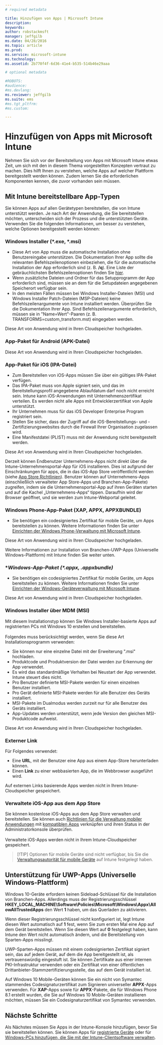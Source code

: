 ```yaml
---
# required metadata

title: Hinzufügen von Apps | Microsoft Intune
description:
keywords:
author: robstackmsft
manager: jeffgilb
ms.date: 04/28/2016
ms.topic: article
ms.prod:
ms.service: microsoft-intune
ms.technology:
ms.assetid: 2b770f4f-6d36-41e4-b535-514b46e29aaa

# optional metadata

#ROBOTS:
#audience:
#ms.devlang:
ms.reviewer: jeffgilb
ms.suite: ems
#ms.tgt_pltfrm:
#ms.custom:

---
```


# Hinzufügen von Apps mit Microsoft Intune
Nehmen Sie sich vor der Bereitstellung von Apps mit Microsoft Intune etwas Zeit, um sich mit den in diesem Thema vorgestellten Konzepten vertraut zu machen. Dies hilft Ihnen zu verstehen, welche Apps auf welcher Plattform bereitgestellt werden können. Zudem lernen Sie die erforderlichen Komponenten kennen, die zuvor vorhanden sein müssen.

## Mit Intune bereitstellbare App-Typen
Sie können Apps auf allen Gerätetypen bereitstellen, die von Intune unterstützt werden. Je nach Art der Anwendung, die Sie bereitstellen möchten, unterscheiden sich der Prozess und die unterstützten Geräte. Verwenden Sie die folgenden Informationen, um besser zu verstehen, welche Optionen bereitgestellt werden können:


### **Windows Installer (&#42;.exe, &#42;.msi)**
- Diese Art von App muss die automatische Installation ohne Benutzereingabe unterstützen. Die Dokumentation Ihrer App sollte die relevanten Befehlszeilenoptionen einbeziehen, die für die automatische Installation der App erforderlich sind (z. B. **/q**). Eine Liste der gebräuchlichsten Befehlszeilenoptionen finden Sie [hier](https://support.microsoft.com/en-us/kb/227091).
- Wenn zusätzliche Dateien und Ordner für das Setupprogramm der App erforderlich sind, müssen sie an dem für die Setupdateien angegebenen Speicherort verfügbar sein.
- In den meisten Fällen müssen bei Windows Installer-Dateien (MSI) und Windows Installer Patch-Dateien (MSP-Dateien) keine Befehlszeilenargumente von Intune installiert werden. Überprüfen Sie die Dokumentation Ihrer App. Sind Befehlszeilenargumente erforderlich, müssen sie in "Name=Wert"-Paaren (z. B. TRANSFORMS=custom_transform.mst) eingegeben werden.

Diese Art von Anwendung wird in Ihren Cloudspeicher hochgeladen.
### **App-Paket für Android (APK-Datei)**
Diese Art von Anwendung wird in Ihren Cloudspeicher hochgeladen.
### **App-Paket für iOS (IPA-Datei)**
- Zum Bereitstellen von iOS-Apps müssen Sie über ein gültiges IPA-Paket verfügen.
- Das IPA-Paket muss von Apple signiert sein, und das im Bereitstellungsprofil angegebene Ablaufdatum darf noch nicht erreicht sein. Intune kann iOS-Anwendungen mit Unternehmenszertifikat verteilen. Es werden nicht alle Apps mit Entwicklerzertifikat von Apple unterstützt.
- Ihr Unternehmen muss für das iOS Developer Enterprise Program registriert sein.
- Stellen Sie sicher, dass der Zugriff auf die iOS-Bereitstellungs- und -Zertifizierungswebsites durch die Firewall Ihrer Organisation zugelassen wird.
- Eine Manifestdatei (PLIST) muss mit der Anwendung nicht bereitgestellt werden.

Diese Art von Anwendung wird in Ihren Cloudspeicher hochgeladen.

Derzeit können Endbenutzer Unternehmens-Apps nicht direkt über die Intune-Unternehmensportal-App für iOS installieren. Dies ist aufgrund der Einschränkungen für apps, die in das iOS-App Store veröffentlicht werden (siehe [App Store Richtlinien](https://developer.apple.com/app-store/review/guidelines/)). Benutzer können auf Unternehmens-Apps (einschließlich verwalteter App Store-Apps und Branchen-App-Pakete) zugreifen, indem sie die Unternehmensportal-App auf ihren Geräten starten und auf die Kachel „Unternehmens-Apps“ tippen. Daraufhin wird der Browser geöffnet, und sie werden zum Intune-Webportal geleitet.

### **Windows Phone-App-Paket (XAP, APPX, APPXBUNDLE)**
- Sie benötigen ein codesigniertes Zertifikat für mobile Geräte, um Apps bereitstellen zu können. Weitere Informationen finden Sie unter [Einrichten der Windows Phone-Verwaltung mit Microsoft Intune](set-up-windows-phone-management-with-microsoft-intune.md).

Diese Art von Anwendung wird in Ihren Cloudspeicher hochgeladen.

Weitere Informationen zur Installation von Branchen-UWP-Apps (Universelle Windows-Plattform) mit Intune finden Sie weiter unten.

### **Windows-App-Paket (*.appx, *.appxbundle)**
- Sie benötigen ein codesigniertes Zertifikat für mobile Geräte, um Apps bereitstellen zu können. Weitere Informationen finden Sie unter [Einrichten der Windows-Geräteverwaltung mit Microsoft Intune](set-up-windows-device-management-with-microsoft-intune.md).

Diese Art von Anwendung wird in Ihren Cloudspeicher hochgeladen.
### **Windows Installer über MDM (MSI)**
Mit diesem Installationstyp können Sie Windows Installer-basierte Apps auf registrierten PCs mit Windows 10 erstellen und bereitstellen.<br /><br />Folgendes muss berücksichtigt werden, wenn Sie diese Art Installationsprogramm verwenden:
- Sie können nur eine einzelne Datei mit der Erweiterung ".msi" hochladen.
- Produktcode und Produktversion der Datei werden zur Erkennung der App verwendet.
- Es wird das standardmäßige Verhalten bei Neustart der App verwendet. Intune steuert dies nicht.
- Pro Benutzer definierte MSI-Pakete werden für einen einzelnen Benutzer installiert.
- Pro Gerät definierte MSI-Pakete werden für alle Benutzer des Geräts installiert.
- MSI-Pakete im Dualmodus werden zurzeit nur für alle Benutzer des Geräts installiert.
- App-Updates werden unterstützt, wenn jede Version den gleichen MSI-Produktcode aufweist.

Diese Art von Anwendung wird in Ihren Cloudspeicher hochgeladen.
### **Externer Link**
Für Folgendes verwendet:
- Eine **URL**, mit der Benutzer eine App aus einem App-Store herunterladen können.
- Einen **Link** zu einer webbasierten App, die im Webbrowser ausgeführt wird.

Auf externen Links basierende Apps werden nicht in Ihrem Intune-Cloudspeicher gespeichert.
### **Verwaltete iOS-App aus dem App Store**
Sie können kostenlose iOS-Apps aus dem App Store verwalten und bereitstellen. Sie können auch [Richtlinien für die Verwaltung mobiler Anwendungen](configure-and-deploy-mobile-application-management-policies-in-the-microsoft-intune-console.md) mit [kompatiblen Apps](https://www.microsoft.com/en-us/server-cloud/products/microsoft-intune/partners.aspx) verknüpfen und ihren Status in der Administratorkonsole überprüfen.<br /><br />Verwaltete iOS-Apps werden nicht in Ihrem Intune-Cloudspeicher gespeichert.
> [!TIP] Optionen für mobile Geräte sind nicht verfügbar, bis Sie die [Verwaltungsautorität für mobile Geräte](get-ready-to-enroll-devices-in-microsoft-intune.md) auf Intune festgelegt haben.

## Unterstützung für UWP-Apps (Universelle Windows-Plattform)
Windows 10-Geräte erfordern keinen Sideload-Schlüssel für die Installation von Branchen-Apps. Allerdings muss der Registrierungsschlüssel **HKEY_LOCAL_MACHINE\Software\Policies\Microsoft\Windows\Appx\AllowAllTrustedApps** den Wert **1** haben, um das Querladen zu aktivieren.

Wenn dieser Registrierungsschlüssel nicht konfiguriert ist, legt Intune diesen Wert automatisch auf **1** fest, wenn Sie zum ersten Mal eine App auf dem Gerät bereitstellen. Wenn Sie diesen Wert auf **0** festgelegt haben, kann Intune den Wert nicht automatisch ändern, und die Bereitstellung von Sparten-Apps misslingt.

UWP-Sparten-Apps müssen mit einem codesignierten Zertifikat signiert sein, das auf jedem Gerät, auf dem die App bereitgestellt ist, als vertrauenswürdig eingestuft ist. Sie können Zertifikate aus einer internen PKI-Infrastruktur verwenden oder ein Zertifikat von einer öffentlichen Drittanbieter-Stammzertifizierungsstelle, das auf dem Gerät installiert ist.

Auf Windows 10 Mobile-Geräten können Sie ein nicht von Symantec stammendes Codesignaturzertifikat zum Signieren universeller **APPX**-Apps verwenden. Für **XAP**-Apps sowie für **APPX**-Pakete, die für Windows Phone 8.1 erstellt wurden, die Sie auf Windows 10 Mobile-Geräten installieren möchten, müssen Sie ein Codesignaturzertifikat von Symantec verwenden.

## Nächste Schritte 

Als Nächstes müssen Sie Apps in der Intune-Konsole hinzufügen, bevor Sie sie bereitstellen können. Sie können Apps für [registrierte Geräte](add-apps-for-mobile-devices-in-microsoft-intune.md) oder für [Windows-PCs hinzufügen, die Sie mit der Intune-Clientsoftware verwalten](add-apps-for-windows-pcs-in-microsoft-intune.md).

<!--HONumber=May16_HO4-->


